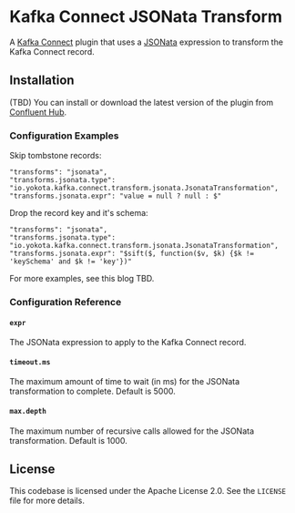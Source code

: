 # Kafka Connect JSONata Transform

A [Kafka Connect][connect] plugin that uses a [JSONata][jsonata] expression
to transform the Kafka Connect record.

## Installation

(TBD) You can install or download the latest version of the plugin from
[Confluent Hub][confluent-hub].

### Configuration Examples

Skip tombstone records:

```
"transforms": "jsonata",
"transforms.jsonata.type": "io.yokota.kafka.connect.transform.jsonata.JsonataTransformation",
"transforms.jsonata.expr": "value = null ? null : $"
```

Drop the record key and it's schema:

```
"transforms": "jsonata",
"transforms.jsonata.type": "io.yokota.kafka.connect.transform.jsonata.JsonataTransformation",
"transforms.jsonata.expr": "$sift($, function($v, $k) {$k != 'keySchema' and $k != 'key'})"
```

For more examples, see this blog TBD.

### Configuration Reference

#### `expr`

The JSONata expression to apply to the Kafka Connect record.

#### `timeout.ms`

The maximum amount of time to wait (in ms) for the JSONata transformation to complete.  Default is 5000.

#### `max.depth`

The maximum number of recursive calls allowed for the JSONata transformation.  Default is 1000.

## License

This codebase is licensed under the Apache License 2.0. See the
`LICENSE` file for more details.

[confluent-hub]: https://www.confluent.io/hub/rayokota/kafka-connect-jsonata
[jsonata]: https://jsonata.org
[connect]: https://docs.confluent.io/platform/current/connect/
